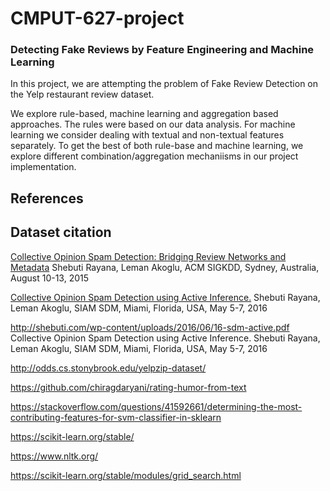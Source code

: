# CMPUT-627-project

### Detecting Fake Reviews by Feature Engineering and Machine Learning

In this project, we are attempting the problem of Fake Review Detection on the Yelp restaurant review dataset. 

We explore rule-based, machine learning and aggregation based approaches. The rules were based on our data analysis. For machine learning we consider dealing with textual and non-textual features separately. To get the best of both rule-base and machine learning, we explore different combination/aggregation mechaniisms in our project implementation.  


## References

## Dataset citation
[
Collective Opinion Spam Detection: Bridging Review Networks and Metadata](http://shebuti.com/wp-content/uploads/2016/06/15-kdd-collectiveopinionspam.pdf) Shebuti Rayana, Leman Akoglu, ACM SIGKDD, Sydney, Australia, August 10-13, 2015

[Collective Opinion Spam Detection using Active Inference.](http://shebuti.com/wp-content/uploads/2016/06/16-sdm-active.pdf) Shebuti Rayana, Leman Akoglu, SIAM SDM, Miami, Florida, USA, May 5-7, 2016


http://shebuti.com/wp-content/uploads/2016/06/16-sdm-active.pdf
Collective Opinion Spam Detection using Active Inference. Shebuti Rayana, Leman Akoglu, SIAM SDM, Miami, Florida, USA, May 5-7, 2016

http://odds.cs.stonybrook.edu/yelpzip-dataset/

https://github.com/chiragdaryani/rating-humor-from-text

https://stackoverflow.com/questions/41592661/determining-the-most-contributing-features-for-svm-classifier-in-sklearn

https://scikit-learn.org/stable/

https://www.nltk.org/

https://scikit-learn.org/stable/modules/grid_search.html

